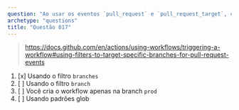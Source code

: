```yaml
---
question: "Ao usar os eventos `pull_request` e `pull_request_target`, como você configura o workflow para ser executado apenas quando direcionado para a branch `prod`?"
archetype: "questions"
title: "Questão 017"
---
```


> https://docs.github.com/en/actions/using-workflows/triggering-a-workflow#using-filters-to-target-specific-branches-for-pull-request-events
1. [x] Usando o filtro `branches`
1. [ ] Usando o filtro `branch`
1. [ ] Você cria o workflow apenas na branch `prod`
1. [ ] Usando padrões glob
